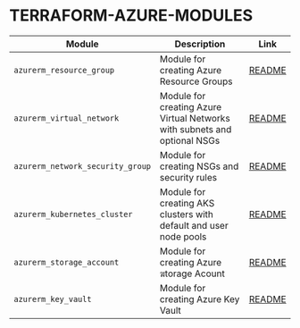 # TERRAFORM-AZURE-MODULES

| Module                           | Description                                                               | Link                                                            |
| -------------------------------- | ------------------------------------------------------------------------- | --------------------------------------------------------------- |
| `azurerm_resource_group`         | Module for creating Azure Resource Groups                                 | [README](./Terraform/modules/resource_group/EXAMPLE.MD)         |
| `azurerm_virtual_network`        | Module for creating Azure Virtual Networks with subnets and optional NSGs | [README](./Terraform/modules/virtual_network/EXAMPLE.MD)        |
| `azurerm_network_security_group` | Module for creating NSGs and security rules                               | [README](./Terraform/modules/network_security_group/EXAMPLE.md) |
| `azurerm_kubernetes_cluster`     | Module for creating AKS clusters with default and user node pools         | [README](./Terraform/modules/kubernetes_cluster/EXAMPLE.MD)     |
| `azurerm_storage_account`        | Module for creating Azure ฆtorage Acount                                  | [README](./Terraform/modules/storage_account/EXAMPLE.MD)        |
| `azurerm_key_vault`              | Module for creating Azure Key Vault                                       | [README](./Terraform/modules/key_vault/EXAMPLE.MD)              |
